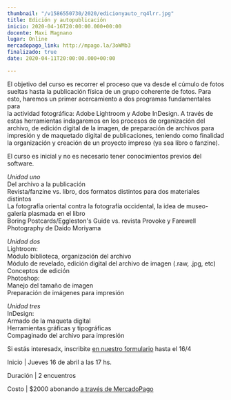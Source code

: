 ```yaml
---
thumbnail: "/v1586550730/2020/edicionyauto_rq4lrr.jpg"
title: Edición y autopublicación
inicio: 2020-04-16T20:00:00.000+00:00
docente: Maxi Magnano
lugar: Online
mercadopago_link: http://mpago.la/3oWMb3
finalizado: true
date: 2020-04-11T20:00:00.000+00:00

---
```

El objetivo del curso es recorrer el proceso que va desde el cúmulo de fotos sueltas hasta la publicación física de un grupo coherente de fotos. Para esto, haremos un primer acercamiento a dos programas fundamentales para  
la actividad fotográfica: Adobe Lightroom y Adobe InDesign. A través de estas herramientas indagaremos en los procesos de organización del archivo, de edición digital de la imagen, de preparación de archivos para impresión y de maquetado digital de publicaciones, teniendo como finalidad la organización y creación de un proyecto impreso (ya sea libro o fanzine).

El curso es inicial y no es necesario tener conocimientos previos del software.

_Unidad uno_  
Del archivo a la publicación  
Revista/fanzine vs. libro, dos formatos distintos para dos materiales distintos  
La fotografía oriental contra la fotografía occidental, la idea de museo-galería plasmada en el libro  
Boring Postcards/Eggleston's Guide vs. revista Provoke y Farewell Photography de Daido Moriyama

_Unidad dos_  
Lightroom:  
Módulo biblioteca, organización del archivo  
Módulo de revelado, edición digital del archivo de imagen (.raw, .jpg, etc)  
Conceptos de edición  
Photoshop:  
Manejo del tamaño de imagen  
Preparación de imágenes para impresión

_Unidad tres_  
InDesign:  
Armado de la maqueta digital  
Herramientas gráficas y tipográficas  
Compaginado del archivo para impresión

Si estás interesadx, inscribite [en nuestro formulario]() hasta el 16/4

Inicio | Jueves 16 de abril a las 17 hs.

Duración | 2 encuentros

Costo | $2000 abonando [a través de MercadoPago](http://mpago.la/3oWMb3)